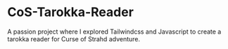 # CoS-Tarokka-Reader
A passion project where I explored Tailwindcss and Javascript to create a tarokka reader for Curse of Strahd adventure.
